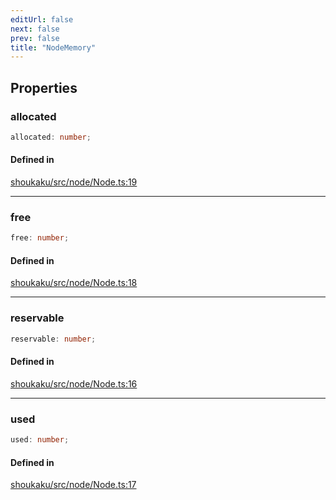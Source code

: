```yaml
---
editUrl: false
next: false
prev: false
title: "NodeMemory"
---
```


## Properties

<a id="allocated" name="allocated"></a>

### allocated

```ts
allocated: number;
```

#### Defined in

[shoukaku/src/node/Node.ts:19](https://github.com/shipgirlproject/shoukaku/blob/9d5588e950f8b8cbe3cdd5386a275943ff6fdba1/src/node/Node.ts#L19)

***

<a id="free" name="free"></a>

### free

```ts
free: number;
```

#### Defined in

[shoukaku/src/node/Node.ts:18](https://github.com/shipgirlproject/shoukaku/blob/9d5588e950f8b8cbe3cdd5386a275943ff6fdba1/src/node/Node.ts#L18)

***

<a id="reservable" name="reservable"></a>

### reservable

```ts
reservable: number;
```

#### Defined in

[shoukaku/src/node/Node.ts:16](https://github.com/shipgirlproject/shoukaku/blob/9d5588e950f8b8cbe3cdd5386a275943ff6fdba1/src/node/Node.ts#L16)

***

<a id="used" name="used"></a>

### used

```ts
used: number;
```

#### Defined in

[shoukaku/src/node/Node.ts:17](https://github.com/shipgirlproject/shoukaku/blob/9d5588e950f8b8cbe3cdd5386a275943ff6fdba1/src/node/Node.ts#L17)
